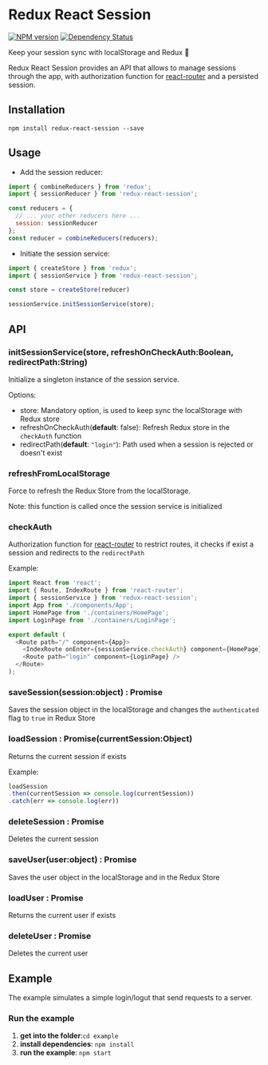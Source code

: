 # Redux React Session

[![NPM version](https://img.shields.io/npm/v/redux-react-session.svg?style=flat)](https://npmjs.org/package/redux-react-session)
[![Dependency Status](https://img.shields.io/david/bernabe9/redux-react-session.svg)](https://david-dm.org/bernabe9/redux-react-session)

Keep your session sync with localStorage and Redux :key:

Redux React Session provides an API that allows to manage sessions through the app, with authorization function for [react-router](https://github.com/ReactTraining/react-router) and a persisted session.

## Installation
`npm install redux-react-session --save`

## Usage

- Add the session reducer:
```javascript
import { combineReducers } from 'redux';
import { sessionReducer } from 'redux-react-session';

const reducers = {
  // ... your other reducers here ...
  session: sessionReducer
};
const reducer = combineReducers(reducers);
```
- Initiate the session service:
```javascript
import { createStore } from 'redux';
import { sessionService } from 'redux-react-session';

const store = createStore(reducer)

sessionService.initSessionService(store);
```

## API

### initSessionService(store, refreshOnCheckAuth:Boolean, redirectPath:String)
Initialize a singleton instance of the session service.

Options:
- store: Mandatory option, is used to keep sync the localStorage with Redux store
- refreshOnCheckAuth(**default**: false): Refresh Redux store in the `checkAuth` function
- redirectPath(**default**: `"login"`): Path used when a session is rejected or doesn't exist

### refreshFromLocalStorage
Force to refresh the Redux Store from the localStorage.

Note: this function is called once the session service is initialized

### checkAuth
Authorization function for [react-router](https://github.com/ReactTraining/react-router) to restrict routes, it checks if exist a session and redirects to the `redirectPath`

Example:
```javascript
import React from 'react';
import { Route, IndexRoute } from 'react-router';
import { sessionService } from 'redux-react-session';
import App from './components/App';
import HomePage from './containers/HomePage';
import LoginPage from './containers/LoginPage';

export default (
  <Route path="/" component={App}>
    <IndexRoute onEnter={sessionService.checkAuth} component={HomePage} />
    <Route path="login" component={LoginPage} />
  </Route>
);
```

### saveSession(session:object) : Promise
Saves the session object in the localStorage and changes the `authenticated` flag to `true` in Redux Store

### loadSession : Promise(currentSession:Object)
Returns the current session if exists

Example:
```javascript
loadSession
.then(currentSession => console.log(currentSession))
.catch(err => console.log(err))
```

### deleteSession : Promise
Deletes the current session

### saveUser(user:object) : Promise
Saves the user object in the localStorage and in the Redux Store

### loadUser : Promise
Returns the current user if exists

### deleteUser : Promise
Deletes the current user

## Example
The example simulates a simple login/logut that send requests to a server.

### Run the example
1. **get into the folder**:`cd example`
2. **install dependencies**: `npm install`
3. **run the example**: `npm start`
